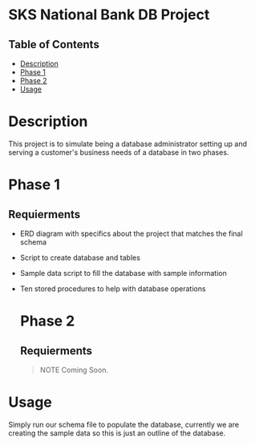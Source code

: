 # SKS National Bank DB Project

## Table of Contents
- [Description](#Description)
- [Phase 1](#Phase-1)
- [Phase 2](#Phase-2)
- [Usage](#Usage)

# Description
This project is to simulate being a database administrator setting up and serving a customer's business needs of a database in two phases. 

# Phase 1
## Requierments
- ERD diagram with specifics about the project that matches the final schema
- Script to create database and tables
- Sample data script to fill the database with sample information
- Ten stored procedures to help with database operations

  # Phase 2
  ## Requierments
  > NOTE
  > Coming Soon.

# Usage
Simply run our schema file to populate the database, currently we are creating the sample data so this is just an outline of the database.
